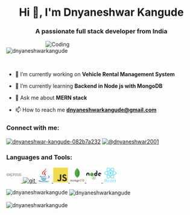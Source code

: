 <!-- [![MasterHead](https://github.com/user-attachments/assets/e48f5627-ecf3-47f2-b3bb-f4e1278d15c0)
](https://dnyaneshwarkangude.io) -->
<h1 align="center">Hi 👋, I'm Dnyaneshwar Kangude</h1>
<h3 align="center">A passionate full stack developer from India</h3>
<img align="right" alt="Coding" width="400" src="https://cdn.dribbble.com/users/1162077/screenshots/3848914/programmer.gif"/>

<p align="left"> <img src="https://komarev.com/ghpvc/?username=dnyaneshwarkangude&label=Profile%20views&color=0e75b6&style=flat" alt="dnyaneshwarkangude" /> </p>

<p align="left"> <a href="https://twitter.com/" target="blank"><img src="https://img.shields.io/twitter/follow/?logo=twitter&style=for-the-badge" alt="" /></a> </p>

- 🔭 I’m currently working on **Vehicle Rental Management System**

- 🌱 I’m currently learning **Backend in Node js with MongoDB**

- 💬 Ask me about **MERN stack**

- 📫 How to reach me **dnyaneshwarkangude@gmail.com**

<h3 align="left">Connect with me:</h3>
<p align="left">
<a href="https://linkedin.com/in/dnyaneshwar-kangude-082b7a232" target="blank"><img align="center" src="https://raw.githubusercontent.com/rahuldkjain/github-profile-readme-generator/master/src/images/icons/Social/linked-in-alt.svg" alt="dnyaneshwar-kangude-082b7a232" height="30" width="40" /></a>
<a href="https://www.hackerrank.com/@dnyaneshwar2001" target="blank"><img align="center" src="https://raw.githubusercontent.com/rahuldkjain/github-profile-readme-generator/master/src/images/icons/Social/hackerrank.svg" alt="@dnyaneshwar2001" height="30" width="40" /></a>
</p>

<h3 align="left">Languages and Tools:</h3>
<p align="left"> <a href="https://expressjs.com" target="_blank" rel="noreferrer"> <img src="https://raw.githubusercontent.com/devicons/devicon/master/icons/express/express-original-wordmark.svg" alt="express" width="40" height="40"/> </a> <a href="https://git-scm.com/" target="_blank" rel="noreferrer"> <img src="https://www.vectorlogo.zone/logos/git-scm/git-scm-icon.svg" alt="git" width="40" height="40"/> </a> <a href="https://www.java.com" target="_blank" rel="noreferrer"> <img src="https://raw.githubusercontent.com/devicons/devicon/master/icons/java/java-original.svg" alt="java" width="40" height="40"/> </a> <a href="https://developer.mozilla.org/en-US/docs/Web/JavaScript" target="_blank" rel="noreferrer"> <img src="https://raw.githubusercontent.com/devicons/devicon/master/icons/javascript/javascript-original.svg" alt="javascript" width="40" height="40"/> </a> <a href="https://www.mongodb.com/" target="_blank" rel="noreferrer"> <img src="https://raw.githubusercontent.com/devicons/devicon/master/icons/mongodb/mongodb-original-wordmark.svg" alt="mongodb" width="40" height="40"/> </a> <a href="https://nodejs.org" target="_blank" rel="noreferrer"> <img src="https://raw.githubusercontent.com/devicons/devicon/master/icons/nodejs/nodejs-original-wordmark.svg" alt="nodejs" width="40" height="40"/> </a> <a href="https://reactjs.org/" target="_blank" rel="noreferrer"> <img src="https://raw.githubusercontent.com/devicons/devicon/master/icons/react/react-original-wordmark.svg" alt="react" width="40" height="40"/> </a> </p>

<p><img align="left" src="https://github-readme-stats.vercel.app/api/top-langs?username=dnyaneshwarkangude&show_icons=true&locale=en&layout=compact" alt="dnyaneshwarkangude" /></p>

<p>&nbsp;<img align="center" src="https://github-readme-stats.vercel.app/api?username=dnyaneshwarkangude&show_icons=true&locale=en" alt="dnyaneshwarkangude" /></p>

<p><img align="center" src="https://github-readme-streak-stats.herokuapp.com/?user=dnyaneshwarkangude&" alt="dnyaneshwarkangude" /></p>
